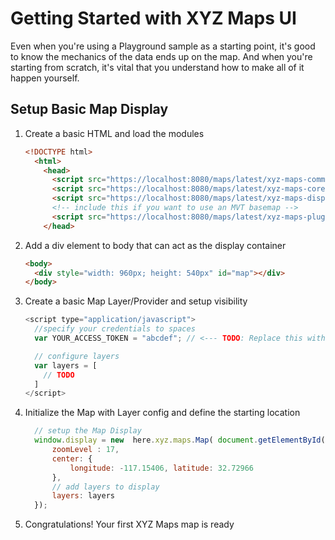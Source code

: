 # Getting Started with XYZ Maps UI

Even when you're using a Playground sample as a starting point, it's good to know the mechanics of the
data ends up on the map. And when you're starting from scratch, it's vital that you understand how to
make all of it happen yourself.

## Setup Basic Map Display

1. Create a basic HTML and load the modules

    ```html
    <!DOCTYPE html>
      <html>
        <head>
          <script src="https://localhost:8080/maps/latest/xyz-maps-common.min.js" type="text/javascript" charset="UTF-8" ></script>
          <script src="https://localhost:8080/maps/latest/xyz-maps-core.min.js" type="text/javascript" charset="UTF-8" ></script>
          <script src="https://localhost:8080/maps/latest/xyz-maps-display.min.js" type="text/javascript" charset="UTF-8" ></script>
          <!-- include this if you want to use an MVT basemap -->
          <script src="https://localhost:8080/maps/latest/xyz-maps-plugins.min.js" type="text/javascript" charset="UTF-8" ></script>
        </head>
    ```

1. Add a div element to body that can act as the display container

    ```html
    <body>
      <div style="width: 960px; height: 540px" id="map"></div>
    </body>
    ```

1. Create a basic Map Layer/Provider and setup visibility

    ```javascript
    <script type="application/javascript">
      //specify your credentials to spaces
      var YOUR_ACCESS_TOKEN = "abcdef"; // <--- TODO: Replace this with your token

      // configure layers
      var layers = [
        // TODO 
      ]
    </script>
    ```

1. Initialize the Map with Layer config and define the starting location

    ```javascript
      // setup the Map Display
      window.display = new  here.xyz.maps.Map( document.getElementById("map"), {
          zoomLevel : 17,
          center: {
              longitude: -117.15406, latitude: 32.72966
          },
          // add layers to display
          layers: layers
      });
    ```

1. Congratulations! Your first XYZ Maps map is ready
